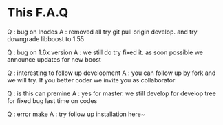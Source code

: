 # This F.A.Q

Q : bug on Inodes
A : removed all try git pull origin develop. and try downgrade libboost to 1.55

Q : bug on 1.6x version
A : we still do try fixed it. as soon possible we announce updates for new boost

Q : interesting to follow up development
A : you can follow up by fork and we will try. If you better coder we invite you as collaborator

Q : is this can premine
A : yes for master. we still develop for develop tree for fixed bug last time on codes

Q : error make
A : try follow up installation here~
